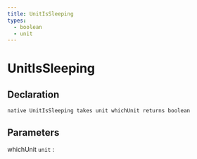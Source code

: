 ```yaml
---
title: UnitIsSleeping
types:
  - boolean
  - unit
---
```


# UnitIsSleeping

## Declaration

```jass
native UnitIsSleeping takes unit whichUnit returns boolean
```

## Parameters
whichUnit `unit`
: 
